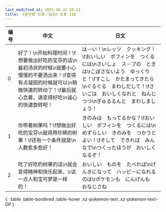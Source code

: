 ```yaml
---
last_modified_at: 2021-06-22 20:12
title: 《宝可梦 珍珠／钻石》文本 118
---
```

| 编号 | 中文 | 日文 |
| ---- | ---- | ---- |
| 0 | 好了！\n开始料理时间！\f想要做出好吃的宝芬的话\n最初汤状的时候\r就要小心慢慢的不要洒出来！\f变得有点凝固的时候就可以\n稍微快速的转动了！\f最后就心念着，请变得好吃\n诚心的快速旋转吧！ | は－い！\nレッツ　クッキング！\fおいしい　ポフィンを　つくるには\nさいしょ　ス－プの　ときは\rこぼさないよう　ゆっくりと！\fすこし　かたまってきたら\nぐるぐる　まわしだして！\fさいごは　おいしくなれと　ねんじつつ\nぎゅるるんと　まわしましょう！ |
| 1 | 你带着树果吗？\f想做出好吃的宝芬\n就得用珍稀的树果！\f还有一个条件就是\n人数愈多愈好！ | きのみは　もってるかな？\fおいしい　ポフィンを　つくるには\nめずらしい　きのみを　つかうとよい！\fそして　できれば　みんなで\nつくったほうが　おいしくなるぞ！ |
| 2 | 吃了好吃的树果的话\n就会变得精神和快乐起来，\r这一点人和宝可梦是一样的！ | おいしい　ものを　たべれば\nげんきになって　ハッピ－になれるのは\rポケモンも　にんげんも　おなじさね |
{: .table .table-bordered .table-hover .xz-pokemon-text .xz-pokemon-text-DP }